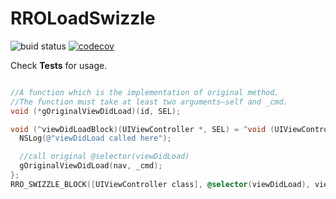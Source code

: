 # RROLoadSwizzle

![buid status](https://app.bitrise.io/app/14d90a9dfd5ce2e8/status.svg?token=uQY671hjdyKtODwsl18vfA) [![codecov](https://codecov.io/gh/remirobert/RROLoadSwizzle/branch/master/graph/badge.svg)](https://codecov.io/gh/remirobert/RROLoadSwizzle)

Check **Tests** for usage.

```Objective-c

//A function which is the implementation of original method. 
//The function must take at least two arguments—self and _cmd.
void (*gOriginalViewDidLoad)(id, SEL);

void (^viewDidLoadBlock)(UIViewController *, SEL) = ^void (UIViewController *nav, SEL _cmd) {
  NSLog(@"viewDidLoad called here");

  //call original @selector(viewDidLoad)
  gOriginalViewDidLoad(nav, _cmd); 
};
RRO_SWIZZLE_BLOCK([UIViewController class], @selector(viewDidLoad), viewDidLoadBlock, &gOriginalViewDidLoad);
```
